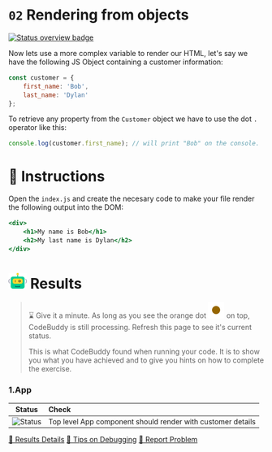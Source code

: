 # `02` Rendering from objects
[![Status overview badge](../../blob/badges/.github/badges/autograding-solution/badge.svg)](#-results)


Now lets use a more complex variable to render our HTML, let's say we have the following JS Object containing a customer information:

```js
const customer = {
    first_name: 'Bob',
    last_name: 'Dylan'
};
```

To retrieve any property from the `Customer` object we have to use the dot `.` operator like this:

```js
console.log(customer.first_name); // will print "Bob" on the console.
```

# :speech_balloon: Instructions

Open the `index.js` and create the necesary code to make your file render the following output into the DOM:

```jsx
<div>
    <h1>My name is Bob</h1>
    <h2>My last name is Dylan</h2>
</div>
```

[//]: # (autograding info start)
# <img src="https://github.com/DCI-EdTech/autograding-setup/raw/main/assets/bot-large.svg" alt="" data-canonical-src="https://github.com/DCI-EdTech/autograding-setup/raw/main/assets/bot-large.svg" height="31" /> Results
> ⌛ Give it a minute. As long as you see the orange dot ![processing](https://raw.githubusercontent.com/DCI-EdTech/autograding-setup/main/assets/processing.svg) on top, CodeBuddy is still processing. Refresh this page to see it's current status.
>
> This is what CodeBuddy found when running your code. It is to show you what you have achieved and to give you hints on how to complete the exercise.


### 1.App

|                 Status                  | Check                                                                                    |
| :-------------------------------------: | :--------------------------------------------------------------------------------------- |
| ![Status](../../blob/badges/.github/badges/autograding-solution/status0.svg) | Top level App component should render with customer details |



[🔬 Results Details](../../actions)
[🐞 Tips on Debugging](https://github.com/DCI-EdTech/autograding-setup/wiki/How-to-work-with-CodeBuddy)
[📢 Report Problem](https://docs.google.com/forms/d/e/1FAIpQLSfS8wPh6bCMTLF2wmjiE5_UhPiOEnubEwwPLN_M8zTCjx5qbg/viewform?usp=pp_url&entry.652569746=SPA-boilerplate-rendering-dynamic-data)


[//]: # (autograding info end)